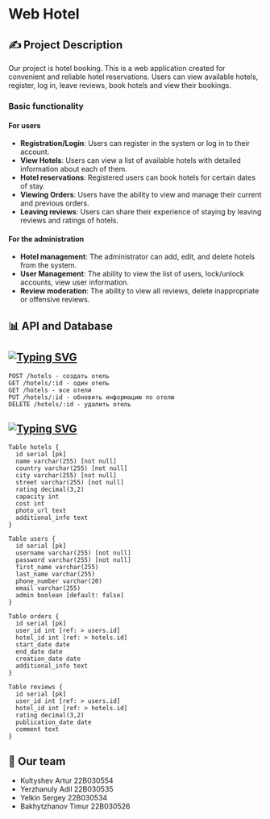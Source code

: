 # Web Hotel
## ✍️ Project Description
Our project is hotel booking. This is a web application created for convenient and reliable hotel reservations. Users can view available hotels, register, log in, leave reviews, book hotels and view their bookings.
### Basic functionality
#### For users
- **Registration/Login**: Users can register in the system or log in to their account.
- **View Hotels**: Users can view a list of available hotels with detailed information about each of them.
- **Hotel reservations**: Registered users can book hotels for certain dates of stay.
- **Viewing Orders**: Users have the ability to view and manage their current and previous orders.
- **Leaving reviews**: Users can share their experience of staying by leaving reviews and ratings of hotels.
#### For the administration
- **Hotel management**: The administrator can add, edit, and delete hotels from the system.
- **User Management**: The ability to view the list of users, lock/unlock accounts, view user information.
- **Review moderation**: The ability to view all reviews, delete inappropriate or offensive reviews.
## 📊 API and Database
## [![Typing SVG](https://readme-typing-svg.herokuapp.com?font=Fira+Code&pause=1000&color=000000&background=FFFFFF&random=false&width=435&height=30&lines=Booking+REST+API)](https://git.io/typing-svg)
```
POST /hotels - создать отель
GET /hotels/:id - один отель
GET /hotels - все отели
PUT /hotels/:id - обновить информацию по отелю
DELETE /hotels/:id - удалить отель
```
##
## [![Typing SVG](https://readme-typing-svg.herokuapp.com?font=Fira+Code&pause=1000&color=000000&background=FFFFFF&random=false&width=435&height=30&lines=DB+Structure)](https://git.io/typing-svg)
```
Table hotels {
  id serial [pk]
  name varchar(255) [not null]
  country varchar(255) [not null]
  city varchar(255) [not null]
  street varchar(255) [not null]
  rating decimal(3,2)
  capacity int
  cost int
  photo_url text
  additional_info text
}

Table users {
  id serial [pk]
  username varchar(255) [not null]
  password varchar(255) [not null]
  first_name varchar(255)
  last_name varchar(255)
  phone_number varchar(20)
  email varchar(255)
  admin boolean [default: false]
}

Table orders {
  id serial [pk]
  user_id int [ref: > users.id]
  hotel_id int [ref: > hotels.id]
  start_date date
  end_date date
  creation_date date
  additional_info text
}

Table reviews {
  id serial [pk]
  user_id int [ref: > users.id]
  hotel_id int [ref: > hotels.id]
  rating decimal(3,2)
  publication_date date
  comment text
}
```

## 🤝 Our team
- Kultyshev Artur 22B030554
- Yerzhanuly Adil 22B030535
- Yelkin Sergey 22B030534
- Bakhytzhanov Timur 22B030526

